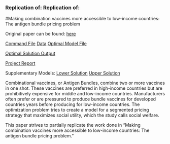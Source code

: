 

### Replication of: Replication of: 
#Making combination vaccines more accessible to low-income countries: The antigen bundle pricing problem

Original paper can be found: [here](http://www.sciencedirect.com/science/article/pii/S0305048311000569)

[Command File](https://github.com/pawelmb57/operations_research_work/blob/master/antigen_bundles/abp_cmd.cmd)
[Data](https://github.com/pawelmb57/operations_research_work/blob/master/antigen_bundles/abp_dat.dat)
[Optimal Model File](https://github.com/pawelmb57/operations_research_work/blob/master/antigen_bundles/abp_mod_optimal.mod)

[Optimal Solution Output](https://github.com/pawelmb57/operations_research_work/blob/master/antigen_bundles/optimal_solutionOutput.pdf)

[Project Report](https://github.com/pawelmb57/operations_research_work/blob/master/antigen_bundles/opr624_writeup.docx)

Supplementary Models:
[Lower Solution](https://github.com/pawelmb57/operations_research_work/blob/master/antigen_bundles/abp_mod_lower.mod)
[Upper Solution](https://github.com/pawelmb57/operations_research_work/blob/master/antigen_bundles/abp_mod_upper.mod)

Combinational vaccines, or Antigen Bundles, combine two or more vaccines in one shot.  These vaccines are preferred in high-income countries but are prohibitively expensive for middle and low-income countries.  Manufacturers often prefer or are pressured to produce bundle vaccines for developed countries years before producing for low-income countries.  The optimization problem tries to create a model for a segmented pricing strategy that maximizes social utility, which the study calls social welfare.

This paper strives to partially replicate the work done in “Making combination vaccines more accessible to low-income countries: The antigen bundle pricing problem.”  
